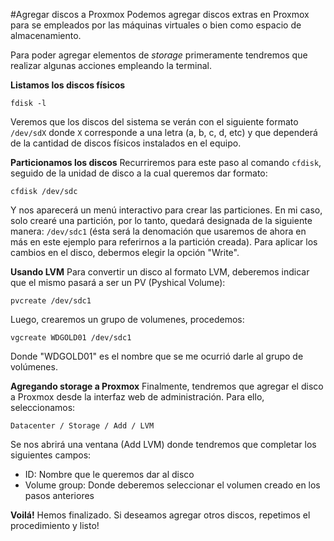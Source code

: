 <!-- TITLE: Servidores -->
<!-- SUBTITLE: Información y tips en relación a la gestión de servidores -->

#Agregar discos a Proxmox
Podemos agregar discos extras en Proxmox para se empleados por las máquinas virtuales o bien como espacio de almacenamiento. 

Para poder agregar elementos de _storage_ primeramente tendremos que realizar algunas acciones empleando la terminal. 


**Listamos los discos físicos**

```apache_conf
fdisk -l
```

Veremos que los discos del sistema se verán con el siguiente formato `/dev/sdX` donde `X` corresponde a una letra (a, b, c, d, etc) y que dependerá de la cantidad de discos físicos instalados en el equipo. 

**Particionamos los discos**
Recurriremos para este paso al comando `cfdisk`, seguido de la unidad de disco a la cual queremos dar formato: 

```apache_conf
cfdisk /dev/sdc
```

Y nos aparecerá un menú interactivo para crear las particiones. En mi caso, solo crearé una partición, por lo tanto, quedará designada de la siguiente manera: `/dev/sdc1` (ésta será la denomación que usaremos de ahora en más en este ejemplo para referirnos a la partición creada). Para aplicar los cambios en el disco, debermos elegir la opción "Write".

**Usando LVM**
Para convertir un disco al formato LVM, deberemos indicar que el mismo pasará a ser un PV (Pyshical Volume):

```apache_conf
pvcreate /dev/sdc1
```

Luego, crearemos un grupo de volumenes, procedemos: 

```apache_conf
vgcreate WDGOLD01 /dev/sdc1
```

Donde "WDGOLD01" es el nombre que se me ocurrió darle al grupo de volúmenes. 

**Agregando storage a Proxmox**
Finalmente, tendremos que agregar el disco a Proxmox desde la interfaz web de administración. Para ello, seleccionamos: 

```apache_conf
Datacenter / Storage / Add / LVM 
```

Se nos abrirá una ventana (Add LVM) donde tendremos que completar los siguientes campos: 

* ID: Nombre que le queremos dar al disco
* Volume group: Donde deberemos seleccionar el volumen creado en los pasos anteriores


**Voilá!**
Hemos finalizado. Si deseamos agregar otros discos, repetimos el procedimiento y listo!


